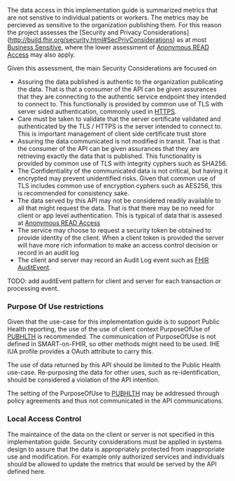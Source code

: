 The data access in this implementation guide is summarized metrics that are not senstive to individual patients or workers. The metrics may be percieved as sensitive to the organization publishing them. For this reason the project assesses the [Security and Privacy Considerations] (http://build.fhir.org/security.html#SecPrivConsiderations) as at most [Business Sensitive](http://build.fhir.org/security.html#Business), where the lower assessment of [Anonymous READ Access](http://build.fhir.org/security.html#Anonymous) may also apply.

Given this assessment, the main Security Considerations are focused on 
- Assuring the data published is authentic to the organization publicating the data. That is that a consumer of the API can be given assurances that they are connecting to the authentic service endpoint they intended to connect to. This functionally is provided by common use of TLS with server sided authentication, commonly used in [HTTPS](http://build.fhir.org/security.html#http).
- Care must be taken to validate that the server certificate validated and authenticated by the TLS / HTTPS is the server intended to connect to. This is important management of client side certificate trust store
- Assuring the data communicated is not modified in transit. That is that the consumer of the API can be given assurances that they are retrieving exactly the data that is published. This functionality is provided by common use of TLS with integrity cyphers such as SHA256.
- The Confidentiality of the communicated data is not critical, but having it encrypted may prevent unidentified risks. Given that common use of TLS includes common use of encryption cyphers such as AES256, this is recommended for consistency sake.
- The data served by this API may not be considered readily available to all that might request the data. That is that there may be no need for client or app level authentication. This is typical of data that is assesed at [Anonymous READ Access](http://build.fhir.org/security.html#Anonymous) 
- The service may choose to request a security token be obtained to provide identity of the client. When a client token is provided the server will have more rich information to make an access control decision or record in an audit log
- The client and server may record an Audit Log event such as [FHIR AuditEvent](http://build.fhir.org/security.html#audit). 

TODO: add auditEvent pattern for client and server for each transaction or processing event.

### Purpose Of Use restrictions
Given that the use-case for this implementation guide is to support Public Health reporting, the use of the use of client context PurposeOfUse of [PUBHLTH](http://build.fhir.org/v3/ActReason/cs.html#v3-ActReason-PUBHLTH) is recommended. The communication of PurposeOfUse is not defined in SMART-on-FHIR, so other methods might need to be used. IHE IUA profile provides a OAuth attribute to carry this.

The use of data returned by this API should be limited to the Public Health use-case. Re-purposing the data for other uses, such as re-identification, should be considered a violation of the API intention.

The setting of the PurposeOfUse to [PUBHLTH](http://build.fhir.org/v3/ActReason/cs.html#v3-ActReason-PUBHLTH) may be addressed through policy agreements and thus not communicated in the API communications.

### Local Access Control
The maintaince of the data on the client or server is not specified in this implementation guide. Security considerations must be applied in systems design to assure that the data is appropriately protected from inappropriate use and modification. For example only authorized services and individuals should be allowed to update the metrics that would be served by the API defined here.
